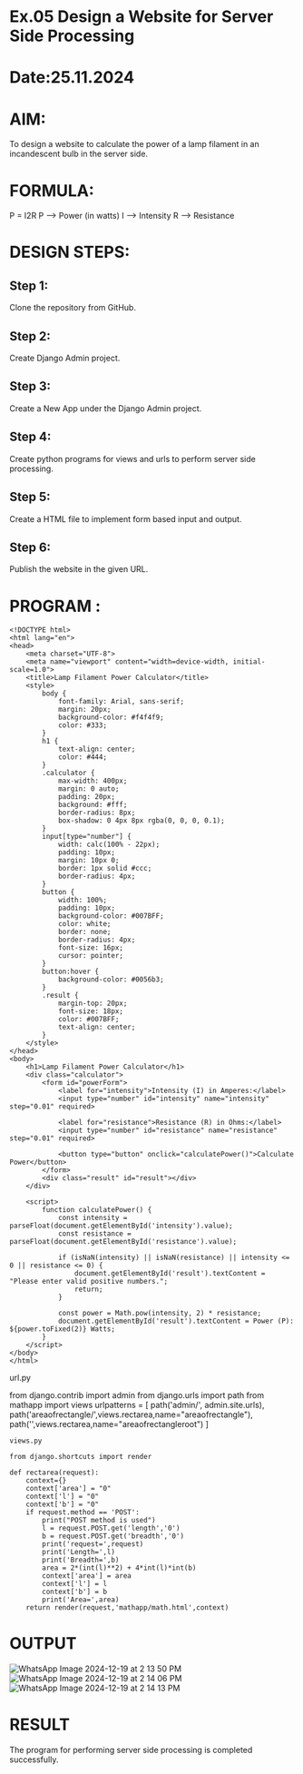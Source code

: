 # Ex.05 Design a Website for Server Side Processing
# Date:25.11.2024
# AIM:
To design a website to calculate the power of a lamp filament in an incandescent bulb in the server side.

# FORMULA:
P = I2R
P --> Power (in watts)
 I --> Intensity
 R --> Resistance

# DESIGN STEPS:
## Step 1:
Clone the repository from GitHub.

## Step 2:
Create Django Admin project.

## Step 3:
Create a New App under the Django Admin project.

## Step 4:
Create python programs for views and urls to perform server side processing.

## Step 5:
Create a HTML file to implement form based input and output.

## Step 6:
Publish the website in the given URL.

# PROGRAM :
```
<!DOCTYPE html>
<html lang="en">
<head>
    <meta charset="UTF-8">
    <meta name="viewport" content="width=device-width, initial-scale=1.0">
    <title>Lamp Filament Power Calculator</title>
    <style>
        body {
            font-family: Arial, sans-serif;
            margin: 20px;
            background-color: #f4f4f9;
            color: #333;
        }
        h1 {
            text-align: center;
            color: #444;
        }
        .calculator {
            max-width: 400px;
            margin: 0 auto;
            padding: 20px;
            background: #fff;
            border-radius: 8px;
            box-shadow: 0 4px 8px rgba(0, 0, 0, 0.1);
        }
        input[type="number"] {
            width: calc(100% - 22px);
            padding: 10px;
            margin: 10px 0;
            border: 1px solid #ccc;
            border-radius: 4px;
        }
        button {
            width: 100%;
            padding: 10px;
            background-color: #007BFF;
            color: white;
            border: none;
            border-radius: 4px;
            font-size: 16px;
            cursor: pointer;
        }
        button:hover {
            background-color: #0056b3;
        }
        .result {
            margin-top: 20px;
            font-size: 18px;
            color: #007BFF;
            text-align: center;
        }
    </style>
</head>
<body>
    <h1>Lamp Filament Power Calculator</h1>
    <div class="calculator">
        <form id="powerForm">
            <label for="intensity">Intensity (I) in Amperes:</label>
            <input type="number" id="intensity" name="intensity" step="0.01" required>
            
            <label for="resistance">Resistance (R) in Ohms:</label>
            <input type="number" id="resistance" name="resistance" step="0.01" required>
            
            <button type="button" onclick="calculatePower()">Calculate Power</button>
        </form>
        <div class="result" id="result"></div>
    </div>

    <script>
        function calculatePower() {
            const intensity = parseFloat(document.getElementById('intensity').value);
            const resistance = parseFloat(document.getElementById('resistance').value);
            
            if (isNaN(intensity) || isNaN(resistance) || intensity <= 0 || resistance <= 0) {
                document.getElementById('result').textContent = "Please enter valid positive numbers.";
                return;
            }

            const power = Math.pow(intensity, 2) * resistance;
            document.getElementById('result').textContent = Power (P): ${power.toFixed(2)} Watts;
        }
    </script>
</body>
</html>
```
url.py

from django.contrib import admin
from django.urls import path
from mathapp import views
urlpatterns = [
    path('admin/', admin.site.urls),
    path('areaofrectangle/',views.rectarea,name="areaofrectangle"),
    path('',views.rectarea,name="areaofrectangleroot")
]
```
views.py

from django.shortcuts import render

def rectarea(request):
    context={}
    context['area'] = "0"
    context['l'] = "0"
    context['b'] = "0"
    if request.method == 'POST':
        print("POST method is used")
        l = request.POST.get('length','0')
        b = request.POST.get('breadth','0')
        print('request=',request)
        print('Length=',l)
        print('Breadth=',b)
        area = 2*(int(l)**2) + 4*int(l)*int(b)
        context['area'] = area
        context['l'] = l
        context['b'] = b
        print('Area=',area)
    return render(request,'mathapp/math.html',context)
```

# OUTPUT

![WhatsApp Image 2024-12-19 at 2 13 50 PM](https://github.com/user-attachments/assets/41079368-ed9d-464a-8943-9efd44a8cae7)
![WhatsApp Image 2024-12-19 at 2 14 06 PM](https://github.com/user-attachments/assets/bed9b597-8f30-45ff-9c25-e2273a43e21b)
![WhatsApp Image 2024-12-19 at 2 14 13 PM](https://github.com/user-attachments/assets/ff93a96b-37b4-48c1-aa5e-03397c54176e)

# RESULT
The program for performing server side processing is completed successfully.
